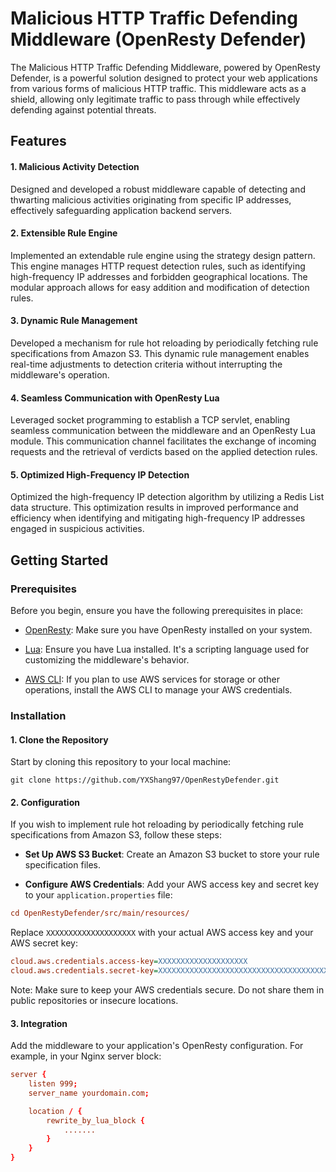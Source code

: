 # Malicious HTTP Traffic Defending Middleware (OpenResty Defender)

The Malicious HTTP Traffic Defending Middleware, powered by OpenResty Defender, is a powerful solution designed to
protect your web applications from various forms of malicious HTTP traffic. This middleware acts as a shield, allowing
only legitimate traffic to pass through while effectively defending against potential threats.

## Features

#### 1. Malicious Activity Detection

Designed and developed a robust middleware capable of detecting and thwarting malicious activities originating from
specific IP addresses, effectively safeguarding application backend servers.

#### 2. Extensible Rule Engine

Implemented an extendable rule engine using the strategy design pattern. This engine manages HTTP request detection
rules, such as identifying high-frequency IP addresses and forbidden geographical locations. The modular approach
allows for easy addition and modification of detection rules.

#### 3. Dynamic Rule Management

Developed a mechanism for rule hot reloading by periodically fetching rule specifications from Amazon S3. This dynamic
rule management enables real-time adjustments to detection criteria without interrupting the middleware's operation.

#### 4. Seamless Communication with OpenResty Lua

Leveraged socket programming to establish a TCP servlet, enabling seamless communication between the middleware and an
OpenResty Lua module. This communication channel facilitates the exchange of incoming requests and the retrieval of
verdicts based on the applied detection rules.

#### 5. Optimized High-Frequency IP Detection

Optimized the high-frequency IP detection algorithm by utilizing a Redis List data structure. This optimization
results in improved performance and efficiency when identifying and mitigating high-frequency IP addresses engaged in
suspicious activities.

## Getting Started

### Prerequisites

Before you begin, ensure you have the following prerequisites in place:

- [OpenResty](https://openresty.org/): Make sure you have OpenResty installed on your system.

- [Lua](https://www.lua.org/): Ensure you have Lua installed. It's a scripting language used for customizing the middleware's behavior.

- [AWS CLI](https://aws.amazon.com/cli/): If you plan to use AWS services for storage or other operations, install the AWS CLI to manage your AWS credentials.

### Installation

#### 1. Clone the Repository

Start by cloning this repository to your local machine:

```
git clone https://github.com/YXShang97/OpenRestyDefender.git
```

#### 2. Configuration

If you wish to implement rule hot reloading by periodically fetching rule specifications from Amazon S3, follow these steps:

- **Set Up AWS S3 Bucket**: Create an Amazon S3 bucket to store your rule specification files.

- **Configure AWS Credentials**: Add your AWS access key and secret key to your `application.properties` file:

```ini
cd OpenRestyDefender/src/main/resources/
```

Replace `XXXXXXXXXXXXXXXXXXXX` with your actual AWS access key and your AWS secret key:

```ini
cloud.aws.credentials.access-key=XXXXXXXXXXXXXXXXXXXX
cloud.aws.credentials.secret-key=XXXXXXXXXXXXXXXXXXXXXXXXXXXXXXXXXXXXXXXX
```

Note: Make sure to keep your AWS credentials secure. Do not share them in public repositories or insecure locations.

#### 3. Integration

Add the middleware to your application's OpenResty configuration. For example, in your Nginx server block:

```nginx.conf
server {
    listen 999;
    server_name yourdomain.com;

    location / {
        rewrite_by_lua_block {
            .......
        }
    }
}
```
